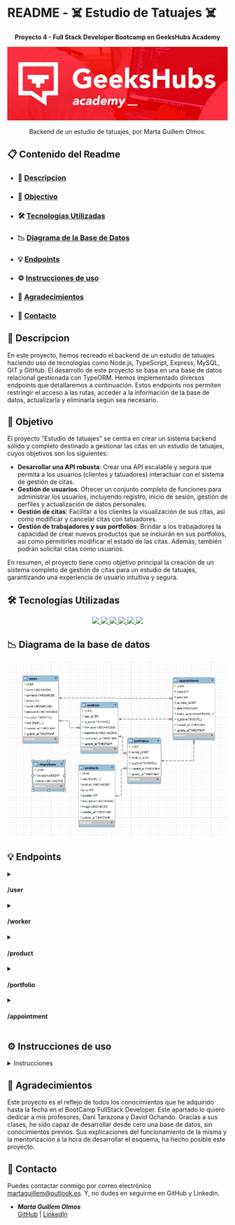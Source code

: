 # README - ☠️ Estudio de Tatuajes ☠️
__<p align="center">Proyecto 4 - Full Stack Developer Bootcamp en GeeksHubs Academy </p>__

<p>
   <div align="center">
      <img src="./img_readme/cabecera.jpg">
   </div>    
</p>

<p align="center">Backend de un estudio de tatuajes, por Marta Guillem Olmos.
<br></p>


## 📋 Contenido del Readme

- ### 🚀 [Descripcion](#Descripcion)
- ### 🎯 [Objectivo](#objectivo)
- ### 🛠️ [Tecnologías Utilizadas](#tecnologías-utilizadas)
- ### 📉 [Diagrama de la Base de Datos](#diagrama-de-la-base-de-datos)
- ### 💡 [Endpoints](#endpoints)
- ### ⚙️ [Instrucciones de uso](#instrucciones-de-uso)
- ### 👏 [Agradecimientos](#agradecimientos)
- ### 📧 [Contacto](#contacto)



## 🚀 Descripcion

En este proyecto, hemos recreado el backend de un estudio de tatuajes haciendo uso de tecnologías como Node.js, TypeScript, Express, MySQL, GIT y GitHub. El desarrollo de este proyecto se basa en una base de datos relacional gestionada con TypeORM. Hemos implementado diversos endpoints que detallaremos a continuación. Estos endpoints nos permiten restringir el acceso a las rutas, acceder a la información de la base de datos, actualizarla y eliminarla según sea necesario.



## 🎯 Objetivo

El proyecto "Estudio de tatuajes" se centra en crear un sistema backend sólido y completo destinado a gestionar las citas en un estudio de tatuajes, cuyos objetivos son los siguientes:

- **Desarrollar una API robusta**: Crear una API escalable y segura que permita a los usuarios (clientes y tatuadores) interactuar con el sistema de gestión de citas.
- **Gestión de usuarios**: Ofrecer un conjunto completo de funciones para administrar los usuarios, incluyendo registro, inicio de sesión, gestión de perfiles y actualización de datos personales.
- **Gestión de citas**: Facilitar a los clientes la visualización de sus citas, así como modificar y cancelar citas con tatuadores. 
- **Gestión de trabajadores y sus portfolios**: Brindar a los trabajadores la capacidad de crear nuevos productos que se incluirán en sus portfolios, así como permitirles modificar el estado de las citas. Además, también podrán solicitar citas como usuarios.

En resumen, el proyecto tiene como objetivo principal la creación de un sistema completo de gestión de citas para un estudio de tatuajes, garantizando una experiencia de usuario intuitiva y segura.


## 🛠️ Tecnologías Utilizadas

<div align="center">
<a href="https://www.mysql.com/">
    <img src= "https://img.shields.io/badge/MySQL-00000F?style=for-the-badge&logo=mysql&logoColor=white"/>
</a>
<a href="https://www.expressjs.com/">
    <img src= "https://img.shields.io/badge/Express.js-404D59?style=for-the-badge"/>
</a>
<a href="https://nodejs.org/es/">
    <img src= "https://img.shields.io/badge/node.js-026E00?style=for-the-badge&logo=node.js&logoColor=white"/>
</a>
<a href="https://www.typescriptlang.org/">
    <img src= "https://img.shields.io/badge/TypeScript-007ACC?style=for-the-badge&logo=typescript&logoColor=white"/>
</a>
  <a href="https://git-scm.com/">
    <img width="10%" src="https://www.vectorlogo.zone/logos/git-scm/git-scm-ar21.svg"/>
</a>
  <a href="https://www.postman.com/">
    <img src="https://cdn.worldvectorlogo.com/logos/postman.svg" width="60"/>
</a>
</div>

</details>


## 📉 Diagrama de la base de datos

<p>
   <div align="center">
      <img src="./img_readme/reverse-engineer.jpg" style="max-width: 100%">
   </div>    
</p>



## 💡 Endpoints
<details>
<summary><h4>/user</h4></summary>

<h5> 1- Crear un usuario </h5>
- Descripción: Crear un nuevo usuario, recuperando la información de los campos requeridos a través del body. Y, se genera un registro en la base de datos de un nuevo usuario con el rol de "user".

        http
        POST http://localhost:4000/user
        
        
        json
        {
            "name": "Paula",
            "surname": "Guillem Olmos",
            "phone": 627880704,
            "email": "paulaguillem@gmail.com",
            "password": " 123456"
        }
        
<h5> 2- Login </h5>
- Descripción: Al acceder, nos devuelve un token a través del body que utilizaremos más tarde en las rutas habilitadas para los usuarios.


        http
        POST http://localhost:4000/user/login
        
        
        json
        {
     
            "email": "paulaguillem@gmail.com",
            "password": " 123456"
        }
        
<h5> 3- Acceder al perfil </h5>
- Descripción: A través de esta ruta nos envía la información del perfil al que accedemos.

        Auth : User
        Barer token : Token
        - Este token es el que hemos obtenido al hacer login con nuestro email y password.
        
        http
        GET http://localhost:4000/user/profile
        
<h5> 4- Actualizar la información del perfil </h5>
- Descripción: En esta ruta podemos indicar el perfil del usuario a actualizar de dos formas diferentes, en función del role con el que se acceda.
En esta ruta he habilitado, que en caso de ser SuperAdmin se pueda modificar los datos de un usuario, introduciendo el id del usuario a través del búscador.
En este caso, si el usuario, quiere desactivar la cuenta, debería modificar el estado de is_active a false.

        Auth : User o Super_Admin
        Barer token : Token
  
        
        http
        PUT http://localhost:4000/user/:id?

        json
        {
            "name":
            "surname":
            "phone":
            "email": 
            "is_active": 
        }
        - Los campos que indicamos a través del json son opcionales.

<h5> 5- Modificar el password </h5>
- Descripción: Hemos creado una ruta única para modificar el password. Antes de realizar la modificación, solicitamos junto con la nueva contraseña la antigua para comprobar que es la misma que teníamos almacenada en la base de datos.

        Auth : User 
        Barer token : Token
       
        
        http
        PATCH http://localhost:4000/user/password

        json
        {
            "passwordOld":
            "password":
         
        } 

<h5> 6- Eliminar el usuario </h5>
- Descripción: A través de esta ruta, eliminaremos un usuario por su Id. Enviaremos la información del user_id que queremos eliminar a través del body.

        Auth : Super_Admin
        Barer token : Token
        
        http
        DELETE http://localhost:4000/user

        json
        {
            "id":
         
        } 
<h5> 7- Recuperar la información de todos los usuarios. </h5>
- Descripción: Tan sólo el super_admin puede acceder al listado de usuarios registrados.

        Auth : Super_Admin
        Barer token : Token

        http
        GET http://localhost:4000/user
        
</details>

<details>
<summary><h4>/worker</h4></summary>
<h5> 1- Crear un trabajador </h5>
- Descripción: Tan sólo el super_admin puede crear un nuevo trabajador. Para ello, lo que haremos será solicitar a través del body la Id del usuario que queremos que forme parte de nuestra pantilla y, de forma predeterminada, genera en los campos de "formación" y "experiencia" un mensaje de bienvenida.

        Auth : Super_Admin
        Barer token : Token

        http
        POST http://localhost:4000/worker
        
        
        json
        {
            "user_id": 
        }

<h5> 2- Actualizar datos de un trabajador </h5>
- Descripción: Tanto el propio trabajador como el Super_Admin pueden actualizar la información de un trabajador. En el caso del super admin, nos enviará la información de la Id de Worker que quiere actualizar.
Si el trabajador quiere desactivar su cuenta, deberá modificar el estado is_active a false.

        Auth : Admin y Super_Admin
        Barer token : Token

        http
        POST http://localhost:4000/worker/:id?
        
        
        json
        {
            "formation": 
            "experience": 
            "is_active":
        }
        - Todos los campos a actualizar son opcionales.

<h5> 3- Eliminar un trabajador </h5>
- Descripción: A través de esta ruta, eliminaremos un trabajador por su Id. Enviaremos la información del worker_id que queremos eliminar a través del body.
Al eliminarlo, modificaremos el rol de admin a user.

        Auth : Super_Admin
        Barer token : Token
        
        http
        DELETE http://localhost:4000/worker

        json
        {
            "id":   
        } 

<h5> 4- Recuperar la información de todos los trabajadores. </h5>
- Descripción: Tan sólo el super_admin puede acceder al listado de trabajadores registrados.

        Auth : Super_Admin
        Barer token : Token

        http
        GET http://localhost:4000/user

</details>

<details>
<summary><h4>/product</h4></summary>
<h5> 1- Crear un producto </h5>
- Descripción: Tan sólo el super_admin y los trabajadores pueden crear un nuevo producto.

        Auth : Super_Admin y Admin
        Barer token : Token

        http
        POST http://localhost:4000/product
        
        
        json
        {
            "type": 
            "product": 
            "price": 
            "duration":
            "description": 
            "image": 
        }
        - Todos los campos son obligatorios.

<h5> 2- Actualizar un producto </h5>
- Descripción: Tan sólo el super_admin y los trabajadores pueden actualizar un producto. Para ello, le enviamos a través del body el id del producto que queremos modificar.

        Auth : Super_Admin y Admin
        Barer token : Token

        http
        PUT http://localhost:4000/product
        
        
        json
        {
            "id":
            "type": 
            "product": 
            "price": 
            "duration":
            "description": 
            "image": 
        }
        - El único campo que es obligatorio es el id, acompañado del campo que se quiera actualizar.

<h5> 3- Eliminar un producto </h5>
- Descripción: A través de esta ruta, eliminaremos un producto por su Id. Enviaremos la información del product_id que queremos eliminar a través del body.

        Auth : Super_Admin
        Barer token : Token
        
        http
        DELETE http://localhost:4000/product

        json
        {
            "id":   
        } 

<h5> 4- Recuperar la información de todos los productos. </h5>
- Descripción: Todos los usuarios pueden visualizar la información de los productos.

        http
        GET http://localhost:4000/product

</details>

<details>
<summary><h4>/portfolio</h4></summary>
<h5> 1- Crear un portfolio </h5>
- Descripción: Tan sólo el super_admin y los trabajadores pueden crear un portfolio. En este caso, hemos utilizado la misma ruta para poder llevar a cabo esta función.
En el caso del Super_Admin, recupera el id del trabajador al que se va a relacionar dicho producto por el navegador. En el caso de contar con un rol Admin, el id del trabajador lo recuperará del token.

        Auth : Super_Admin y Admin
        Barer token : Token

        http
        POST http://localhost:4000/portfolio/:id?
        
        
        json
        {
            "product_id":
        }

<h5> 2- Actualizar un portfolio </h5>
- Descripción: El Super_Admin puede actualizar cualquier portfolio, en cambio, los trabajadores, tan sólo pueden actualizar un portfolio que les pertenezca a ellos.
Los trabajadores no pueden eliminar un portfolio, tan sólo pueden desactivarlos, is_active = false.

        Auth : Super_Admin y Admin
        Barer token : Token

        http
        PUT http://localhost:4000/portfolio
        
        
        json
        {
            "portfolio_id":
            "product_id":
            "is_active": 
        }
        - El único campo que es obligatorio es el portfolio_id, acompañado del campo que se quiera actualizar.

<h5> 3- Eliminar un portfolio </h5>
- Descripción: A través de esta ruta, eliminaremos un portfolio por su Id. Enviaremos la información del product_id que queremos eliminar a través del body.

        Auth : Super_Admin
        Barer token : Token
        
        http
        DELETE http://localhost:4000/portfolio

        json
        {
            "id":   
        } 
<h5> 4- Recuperar la información de todos los portfolios. </h5>
- Descripción: Solo los usuarios registrados pueden acceder a la información de todos los portfolios.

        Auth : Super_Admin, Admin y User
        Barer token : Token

        http
        GET http://localhost:4000/portfolio

</details>

<details>
<summary><h4>/appointment</h4></summary>
<h5> 1- Crear una cita </h5>
- Descripción: Tan sólo los usuarios con los roles de "users" y "admin", el último caso se refiere a los trabajadores pueden crear una cita.
Recuperamos el id del cliente a través del token, independientemente del rol que tenga y por otro lado, el id del artista a través del portfolio que hemos seleccionado.

        Auth : User y Admin
        Barer token : Token

        http
        POST http://localhost:4000/appointment
        
        
        json
        {
            "portfolio_id":
            "date": '{AAAA} MM-DDTHH:mm:ss SSS [Z] A',
        }
        - Ambos campos son obligatorios para poder crear una cita.
    
    Al crear la cita, el estado de la misma, adquiere el valor "pending". Y, este estado tan sólo lo podrá modificar el trabajador.

<h5> 2- User: Actualizar una cita </h5>
- Descripción: El usuario, independientemente del rol que tenga: user o admin. Puede modificar una de las citas que ha solicitado.

        Auth : Super_Admin y Admin
        Barer token : Token

        http
        PUT http://localhost:4000/appointment/user
        
        
        json
        {
            "appointmentId":
            "portfolio_id":
            "date":
            "is_active": 
        }
        - El único campo que es obligatorio es el appointmentId, acompañado del campo que se quiera actualizar.

    Al realizar la actualización, el campo status, vuelve a transformarse en pendiente.

<h5> 3- Worker: Actualizar una cita </h5>
- Descripción: El trabajador puede modificar el estado de la cita.

        Auth : Admin
        Barer token : Token

        http
        PUT http://localhost:4000/appointment/worker
        
        
        json
        {
            "id": 
            "status_appointment": 
        }
        - El único campo que es obligatorio es el id, acompañado del campo que se quiera actualizar.

<h5> 4- Eliminar una cita </h5>
- Descripción: A través de esta ruta, el Super_Admin, podrá eliminar una cita por su Id.

        Auth : Super_Admin
        Barer token : Token
        
        http
        DELETE http://localhost:4000/appointment

        json
        {
            "id":   
        } 

<h5> 4- Recuperar la información de todas las citas </h5>
- Descripción: Solo el Super_Admin podrá acceder a la información de todas las citas.

        Auth : Super_Admin
        Barer token : Token

        http
        GET http://localhost:4000/appointment

<h5> 5- User: Recuperar la información de todos las citas. </h5>
- Descripción: El usuario podrá acceder a la información de todas las citas.

        Auth : User
        Barer token : Token

        http
        GET http://localhost:4000/appointment/user

<h5> 6- Admin: Recuperar la información de todos las citas. </h5>
- Descripción: El trabajador podrá acceder a la información de todas las citas.

        Auth : Admin
        Barer token : Token

        http
        GET http://localhost:4000/appointment/worker

<h5> 7- Admin: Recuperar la información de todos las citas, filtrandolas por su status. </h5>
- Descripción: El trabajador podrá acceder a la información de todas las citas, filtrado el estado de las mismas previamente.

        Auth : Admin
        Barer token : Token

        http
        GET http://localhost:4000/appointment/status

        json
            {
                "status":   
            } 


</details>


## ⚙️ Instrucciones de uso

<details>
<summary> Instrucciones</summary>

1. Clona este repositorio en tu máquina local usando el siguiente comando: `git clone [URL del repositorio]`.
2. A continuación instala todas las dependencias con el comando ` $ npm install `
3. Conectamos nuestro repositorio con la base de datos mediante las credenciales en el archivo db.ts o, en este caso, con las variables de entorno que se encuentran en el archivo .env

    ``` js
        PORT = 
        
        DB_TYPE = 
        DB_HOST =
        DB_PORT = 
        DB_USERNAME =
        DB_PASSWORD = 
        DB_NAME = 

        JWT_SECRET = 
    ```  

4. Ejecutamos las migraciones mediante el comando `npx typeorm-ts-node-commonjs migration:run -d ./src/db.ts` 
5. Si estamos en desarrollo, lo hacemos funcionar y actualizarse en tiempo real mediante el comando `npm run dev`
6. Si queremos compilar usamos el comando `npm run build`
7. Si estamos en producción, lo ponemos en marcha con el comando `npm run start`
8. Usamos los endpoints almacenados en la carpeta http para usar las distintas funcionalidades que se han diseñado.

</details>

## 👏 Agradecimientos
Este proyecto es el reflejo de todos los conocimientos que he adquirido hasta la fecha en el BootCamp FullStack Developer. 
Este apartado lo quiero dedicar a mis profesores, Dani Tarazona y David Ochando. Gracias a sus clases, he sido capaz de desarrollar desde cero una base de datos, sin conocimientos previos. 
Sus explicaciones del funcionamiento de la misma y la mentorización a la hora de desarrollar el esquema, ha hecho posible este proyecto.

## 📧 Contacto

Puedes contactar conmigo por correo electrónico [martaguillem@outlook.es](mailto:martaguillem@outlook.es). Y, no dudes en seguirme en GitHub y Linkedin.

- ***Marta Guillem Olmos***  
 [GitHub]((https://github.com/martaguillemolmos))   | [LinkedIn](https://www.linkedin.com/in/marta-guillem-olmos-b26b9b293/)